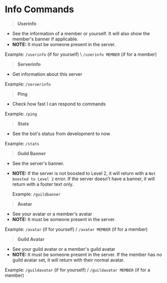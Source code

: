 # Info Commands

>**Userinfo**

* See the information of a member or yourself. It will also show the member's banner if applicable.
* **NOTE:** It must be someone present in the server.

 Example: `/userinfo` (if for yourself) \ `/userinfo MEMBER` (if for a member)

>**Serverinfo**

* Get information about this server

 Example: `/serverinfo`

>**Ping**

* Check how fast I can respond to commands

 Example: `/ping`

>**Stats**

* See the bot's status from development to now

 Example: `/stats`

>**Guild Banner**

* See the server's banner.
* **NOTE:** If the server is not boosted to Level 2, it will return with a `Not boosted to Level 2` error. If the server doesn't have a banner, it will return with a footer text only.

    Example: `/guildbanner`

>**Avatar**

* See your avatar or a member's avatar
* **NOTE:** It must be someone present in the server.

 Example: `/avatar` (if for yourself) / `/avatar MEMBER` (if for a member)

>**Guild Avatar**

* See your guild avatar or a member's guild avatar
* **NOTE:** It must be someone present in the server. If the member has no guild avatar set, it will return with their normal avatar.

 Example: `/guildavatar` (if for yourself) / `/guildavatar MEMBER` (if for a member)
